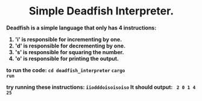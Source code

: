 <center><h1>Simple Deadfish Interpreter.</h1></center>

<b>Deadfish<b> is a simple language that only has 4 instructions:<br>
1. 'i' is responsible for incrementing by one.
2. 'd' is responsible for decrementing by one.
3. 's' is responsible for squaring the number.
4. 'o' is responsible for printing the output.

to run the code:
<code>cd deadfish_interpreter</code>
<code>cargo run</code>

try running these instructions:
<code>iiodddoisoisoiso</code>
It should output: 
<code>
2
0
1
4
25
</code>
